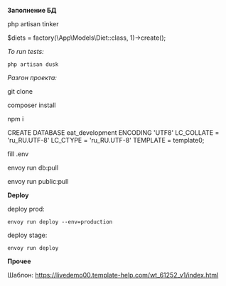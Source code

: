 **Заполнение БД**

php artisan tinker </br>

$diets = factory(\App\Models\Diet::class, 1)->create();

*To run tests:*

`php artisan dusk`

*Разгон проекта:*

git clone

composer install

npm i

CREATE DATABASE eat_development  ENCODING 'UTF8' LC_COLLATE = 'ru_RU.UTF-8' LC_CTYPE = 'ru_RU.UTF-8' TEMPLATE = template0;

fill .env

envoy run db:pull

envoy run public:pull

**Deploy** 


deploy prod:

`envoy run deploy --env=production`

deploy stage:

`envoy run deploy`

**Прочее**

Шаблон: https://livedemo00.template-help.com/wt_61252_v1/index.html 

